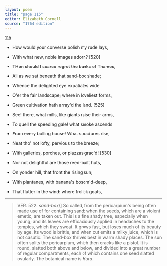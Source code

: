 ```yaml
---
layout: poem
title: "page 115"
editor: Elizabeth Cornell
source: "1764 edition"
---
```


[115]()

- How would your converse polish my rude lays,
- With what new, noble images adorn? [520]
- THen should I scarce regret the banks of Thames,
- All as we sat beneath that sand-box shade;
- Whence the delighted eye expatiates wide
- O'er the fair landscape; where in loveliest forms,
- Green cultivation hath array'd the land. [525]

- See! there, what mills, like giants raise their arms,
- To quell the speeding gale! what smoke ascends
- From every boiling house! What structures rise,
- Neat tho' not lofty, pervious to the breeze;
- With galleries, porches, or piazzas grac'd! [530]
- Nor not delightful are those reed-built huts,
- On yonder hill, that front the rising sun;
- With plantanes, with banana's bosom'd-deep,
- That flutter in the wind: where frolick goats,

---

> VER. 522. *sand-box*/] So called, from the pericarpium's being often made use of for containing sand; when the seeds, which are a violent emetic, are taken out. This is a fine shady tree, especially when young; and its leaves are efficaciously applied in headaches to the temples, which they sweat. It grows fast, but loses much of its beauty by age. Its wood is brittle, and when cut emits a milky juice, which is not casutic. The sand-box thrives best in warm shady places. The sun often splits the pericarpium, which then cracks like a pistol. It is round, slatted both above and below, and divided into a great number of regular compartments, each of which contains one seed slatted ovularly. The botanical name is *Hura*.